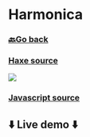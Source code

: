 # Harmonica

### <span style="color:grey">[🔙Go back](./index.html)</span>

### [Haxe source](https://github.com/go2hx/go2hx.github.io/blob/master/samples/cases/Harmonica.hx)

<img src="../harmonica.svg"/>

### [Javascript source](./harmonica.js)



## ⬇️ Live demo ⬇️

<div>
    <script src="./harmonica.min.js"></script>
</div>